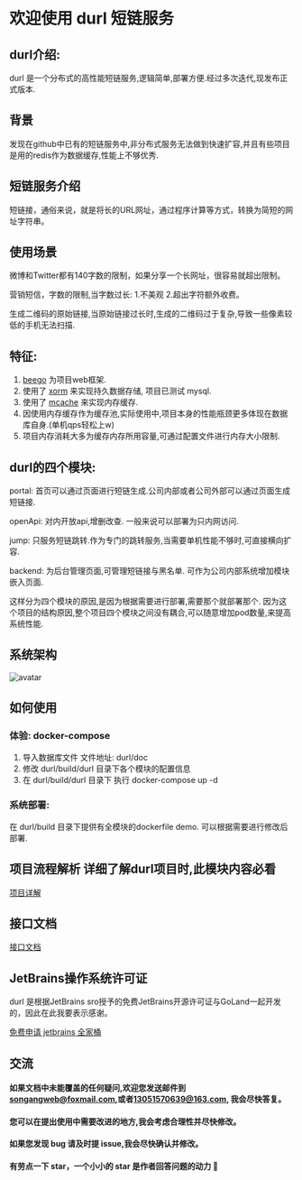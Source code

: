 # 欢迎使用 durl 短链服务

## durl介绍:
durl 是一个分布式的高性能短链服务,逻辑简单,部署方便.经过多次迭代,现发布正式版本.

## 背景
发现在github中已有的短链服务中,非分布式服务无法做到快速扩容,并且有些项目是用的redis作为数据缓存,性能上不够优秀.

## 短链服务介绍
短链接，通俗来说，就是将长的URL网址，通过程序计算等方式，转换为简短的网址字符串。

## 使用场景
微博和Twitter都有140字数的限制，如果分享一个长网址，很容易就超出限制。

营销短信，字数的限制,当字数过长: 1.不美观 2.超出字符额外收费。

生成二维码的原始链接,当原始链接过长时,生成的二维码过于复杂,导致一些像素较低的手机无法扫描.

## 特征:
1. [beego](https://github.com/beego/beego) 为项目web框架.
2. 使用了 [xorm](https://github.com/xormplus/xorm) 来实现持久数据存储, 项目已测试 mysql.
3. 使用了 [mcache](https://github.com/songangweb/mcache) 来实现内存缓存.
4. 因使用内存缓存作为缓存池,实际使用中,项目本身的性能瓶颈更多体现在数据库自身.(单机qps轻松上w)
5. 项目内存消耗大多为缓存内存所用容量,可通过配置文件进行内存大小限制.

## durl的四个模块:

portal: 首页可以通过页面进行短链生成.公司内部或者公司外部可以通过页面生成短链接.

openApi: 对内开放api,增删改查. 一般来说可以部署为只内网访问.

jump: 只服务短链跳转.作为专门的跳转服务,当需要单机性能不够时,可直接横向扩容.

backend: 为后台管理页面,可管理短链接与黑名单. 可作为公司内部系统增加模块嵌入页面.

这样分为四个模块的原因,是因为根据需要进行部署,需要那个就部署那个.
因为这个项目的结构原因,整个项目四个模块之间没有耦合,可以随意增加pod数量,来提高系统性能.

## 系统架构

![avatar](https://github.com/songangweb/durl/wiki/durl.jpg)


## 如何使用

### 体验: docker-compose
1. 导入数据库文件 文件地址: durl/doc
2. 修改 durl/build/durl 目录下各个模块的配置信息
3. 在 durl/build/durl 目录下 执行 docker-compose up -d

### 系统部署:
在 durl/build 目录下提供有全模块的dockerfile demo. 可以根据需要进行修改后部署.

## 项目流程解析   详细了解durl项目时,此模块内容必看

[项目详解](https://github.com/songangweb/durl/wiki/Explain)

[comment]: <> ([配置文件详解]&#40;https://github.com/songangweb/durl/wiki/Explain&#41;)

## 接口文档
[接口文档](https://github.com/songangweb/durl/wiki/Api)

## JetBrains操作系统许可证

durl 是根据JetBrains sro授予的免费JetBrains开源许可证与GoLand一起开发的，因此在此我要表示感谢。

[免费申请 jetbrains 全家桶](https://zhuanlan.zhihu.com/p/264139984?utm_source=wechat_session)


## 交流
#### 如果文档中未能覆盖的任何疑问,欢迎您发送邮件到<songangweb@foxmail.com>,或者<13051570639@163.com>, 我会尽快答复。
#### 您可以在提出使用中需要改进的地方,我会考虑合理性并尽快修改。
#### 如果您发现 bug 请及时提 issue,我会尽快确认并修改。
#### 有劳点一下 star，一个小小的 star 是作者回答问题的动力 🤝

